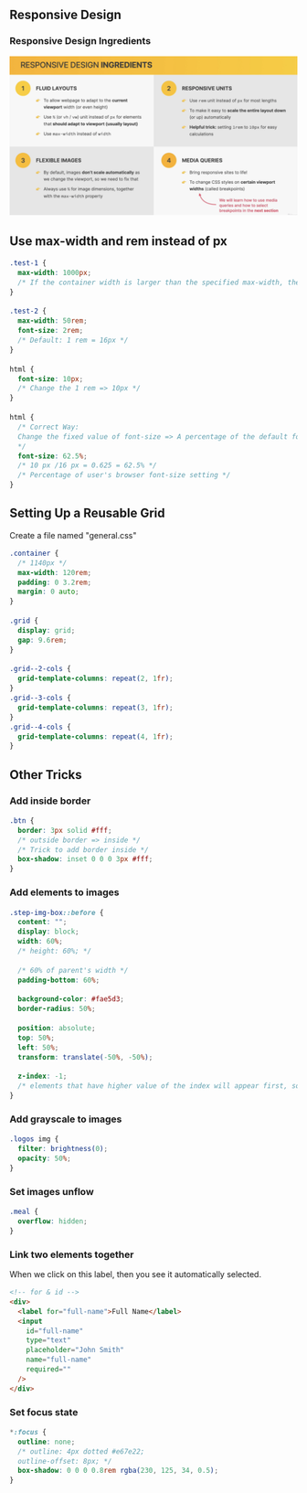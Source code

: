 ## Responsive Design

### Responsive Design Ingredients

![Responsive Design Ingredients](/starter/07-Omnifood-Desktop/img-notes/Responsive_Design.png)

## Use max-width and rem instead of px

```css
.test-1 {
  max-width: 1000px;
  /* If the container width is larger than the specified max-width, then the width of element is equal the value that was specified for max-width. However, if the container width is less than the specified max-width, then the width of the element will be 100% of the container element width. */
}

.test-2 {
  max-width: 50rem;
  font-size: 2rem;
  /* Default: 1 rem = 16px */
}

html {
  font-size: 10px;
  /* Change the 1 rem => 10px */
}

html {
  /* Correct Way: 
  Change the fixed value of font-size => A percentage of the default font-size 
  */
  font-size: 62.5%;
  /* 10 px /16 px = 0.625 = 62.5% */
  /* Percentage of user's browser font-size setting */
}
```

## Setting Up a Reusable Grid

Create a file named "general.css"

```css
.container {
  /* 1140px */
  max-width: 120rem;
  padding: 0 3.2rem;
  margin: 0 auto;
}

.grid {
  display: grid;
  gap: 9.6rem;
}

.grid--2-cols {
  grid-template-columns: repeat(2, 1fr);
}
.grid--3-cols {
  grid-template-columns: repeat(3, 1fr);
}
.grid--4-cols {
  grid-template-columns: repeat(4, 1fr);
}
```

## Other Tricks

### Add inside border

```css
.btn {
  border: 3px solid #fff;
  /* outside border => inside */
  /* Trick to add border inside */
  box-shadow: inset 0 0 0 3px #fff;
}
```

### Add elements to images

```css
.step-img-box::before {
  content: "";
  display: block;
  width: 60%;
  /* height: 60%; */

  /* 60% of parent's width */
  padding-bottom: 60%;

  background-color: #fae5d3;
  border-radius: 50%;

  position: absolute;
  top: 50%;
  left: 50%;
  transform: translate(-50%, -50%);

  z-index: -1;
  /* elements that have higher value of the index will appear first, so will appear on top */
}
```

### Add grayscale to images

```css
.logos img {
  filter: brightness(0);
  opacity: 50%;
}
```

### Set images unflow

```css
.meal {
  overflow: hidden;
}
```

### Link two elements together

When we click on this label, then you see it automatically selected.

```html
<!-- for & id -->
<div>
  <label for="full-name">Full Name</label>
  <input
    id="full-name"
    type="text"
    placeholder="John Smith"
    name="full-name"
    required=""
  />
</div>
```

### Set focus state

```css
*:focus {
  outline: none;
  /* outline: 4px dotted #e67e22;
  outline-offset: 8px; */
  box-shadow: 0 0 0 0.8rem rgba(230, 125, 34, 0.5);
}
```
